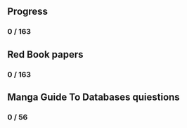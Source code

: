 ##	Progress
###	0 / 163

## Red Book papers
### 0 / 163

## Manga Guide To Databases quiestions
### 0 / 56


